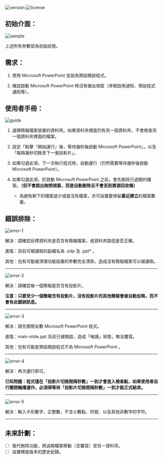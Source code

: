 ![version][1] ![license][2]

[1]: https://img.shields.io/badge/version-1.0-green.svg
[2]: https://img.shields.io/badge/license-GPLv3-blue.svg

## 初始介面：

![sample][3]

上述所有參數皆為初始狀態。

[3]: https://raw.githubusercontent.com/FlowerEatFish/project.tv-wall/master/public/image/sample.png

## 需求：

1. 使用 Microsoft PowerPoint 並設為預設開啟程式。

2. 確認啟動 Microsoft PowerPoint 時沒有彈出視窗（序號啟用通知、預設程式通知等）。

## 使用者手冊：

![guide][4]

[4]: https://raw.githubusercontent.com/FlowerEatFish/project.tv-wall/master/public/image/guide.png

1. 選擇簡報檔案放置的資料夾。如果資料夾裡面仍有另一個資料夾，不會檢查另一個資料夾裡面的檔案。

2. 設定「點擊『開始運行』後，等待幾秒後啟動 Microsoft PowerPoint」，以及「每隔幾秒切換至下一張投影片」。

3. 如果勾選此項，下一次執行程式時，自動運行（仍然需要等待幾秒後啟動 Microsoft PowerPoint）。

4. 如果勾選此項，於啟動 Microsoft PowerPoint 之前，會先刪除已過期的檔案。**（但不會跳出詢問視窗，而是自動刪除且不會丟到資源回收桶）**

   - 為避免剩下的檔案過少或是沒有檔案，亦可設置要保留**最近建立**的檔案數量。

## 錯誤排除：

![error-1][error-1]

解決：請確認目標資料夾是否含有簡報檔案，或資料夾路徑是否正確。

進階：目前可被讀取的副檔名為 .odp 及 .ppt* 。

其他：也有可能被清理功能設置的參數完全清除，造成沒有簡報檔案可以被讀取。

***

![error-2][error-2]

解決：請確認每一個簡報是否含有投影片。

**注意：只要至少一個簡報含有投影片，沒有投影片的其他簡報會被自動忽略，而不會有此錯誤訊息。**

***

![error-3][error-3]

解決：請先關閉全數 Microsoft PowerPoint 程式。

進階：main-slide.ppt 先前已被開啟，造成「唯讀」狀態，無法覆寫。

其他：也有可能是預設開啟程式不為 Microsoft PowerPoint 。

***

![error-4][error-4]

解決：再次運行即可。

**已知問題：程式僅在「投影片切換間隔秒數」一到才會進入檢查點，如果使用者自行關閉輪播運作，必須得等待「投影片切換間隔秒數」一到才能正式結束。**

***

![error-5][error-5]

解決：輸入半形數字、正整數，不含小數點、符號、以及其他非數字的字符。

***

[error-1]: https://raw.githubusercontent.com/FlowerEatFish/project.tv-wall/master/public/image/error-1.png
[error-2]: https://raw.githubusercontent.com/FlowerEatFish/project.tv-wall/master/public/image/error-2.png
[error-3]: https://raw.githubusercontent.com/FlowerEatFish/project.tv-wall/master/public/image/error-3.png
[error-4]: https://raw.githubusercontent.com/FlowerEatFish/project.tv-wall/master/public/image/error-4.png
[error-5]: https://raw.githubusercontent.com/FlowerEatFish/project.tv-wall/master/public/image/error-5.png

## 未來計劃：

- [ ] 取代刪除功能，將過期檔案移動（含覆寫）至另一資料夾。
- [ ] 設置釋放版本的歷史紀錄。
